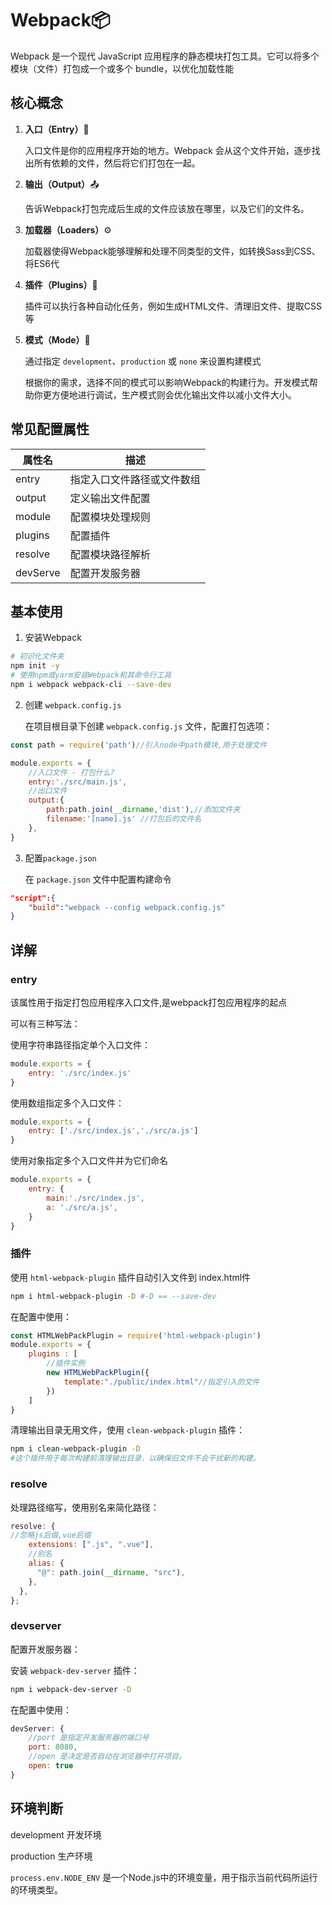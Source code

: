 # Webpack📦

Webpack 是一个现代 JavaScript 应用程序的静态模块打包工具。它可以将多个模块（文件）打包成一个或多个 bundle，以优化加载性能

## 核心概念

1. **入口（Entry）**👋

   入口文件是你的应用程序开始的地方。Webpack 会从这个文件开始，逐步找出所有依赖的文件，然后将它们打包在一起。

2. **输出（Output）**📤

   告诉Webpack打包完成后生成的文件应该放在哪里，以及它们的文件名。

3. **加载器（Loaders）**⚙️

   加载器使得Webpack能够理解和处理不同类型的文件，如转换Sass到CSS、将ES6代

4. **插件（Plugins）**🔌

   插件可以执行各种自动化任务，例如生成HTML文件、清理旧文件、提取CSS等

5. **模式（Mode）**🔄

   通过指定 `development`、`production` 或 `none` 来设置构建模式

   根据你的需求，选择不同的模式可以影响Webpack的构建行为。开发模式帮助你更方便地进行调试，生产模式则会优化输出文件以减小文件大小。

## 常见配置属性

| 属性名   | 描述                       |
| -------- | -------------------------- |
| entry    | 指定入口文件路径或文件数组 |
| output   | 定义输出文件配置           |
| module   | 配置模块处理规则           |
| plugins  | 配置插件                   |
| resolve  | 配置模块路径解析           |
| devServe | 配置开发服务器             |

## 基本使用

1. 安装Webpack

```bash
# 初识化文件夹
npm init -y
# 使用npm或yarm安装Webpack和其命令行工具
npm i webpack webpack-cli --save-dev
```

2. 创建 `webpack.config.js`	

   在项目根目录下创建 `webpack.config.js` 文件，配置打包选项：

```js
const path = require('path')//引入node中path模块,用于处理文件

module.exports = {
	//入口文件 - 打包什么?
    entry:'./src/main.js',
    //出口文件
    output:{
        path:path.join(__dirname,'dist'),//添加文件夹
        filename:'[name].js' //打包后的文件名
    },
}
```

3. 配置`package.json`

   在 `package.json` 文件中配置构建命令

```json
"script":{
    "build":"webpack --config webpack.config.js"
}
```

## 详解

### entry

该属性用于指定打包应用程序入口文件,是webpack打包应用程序的起点

可以有三种写法：

使用字符串路径指定单个入口文件：

```js
module.exports = {
    entry: './src/index.js'
}
```

使用数组指定多个入口文件：

```js
module.exports = {
    entry: ['./src/index.js','./src/a.js']
}
```

使用对象指定多个入口文件并为它们命名

```js
module.exports = {
    entry: {
        main:'./src/index.js',
        a: './src/a.js',
    }
}
```

### 插件

使用 `html-webpack-plugin` 插件自动引入文件到 index.html件

```bash
npm i html-webpack-plugin -D #-D == --save-dev
```

在配置中使用：

```js
const HTMLWebPackPlugin = require('html-webpack-plugin')
module.exports = {
	plugins : [
        //插件实例
        new HTMLWebPackPlugin({
            template:"./public/index.html"//指定引入的文件
        })
    ]
}
```

清理输出目录无用文件，使用 `clean-webpack-plugin` 插件：

```bash
npm i clean-webpack-plugin -D
#这个插件用于每次构建前清理输出目录，以确保旧文件不会干扰新的构建。
```

### resolve

处理路径缩写，使用别名来简化路径：

```js
resolve: {
//忽略js后缀,vue后缀
	extensions: [".js", ".vue"],
    //别名
    alias: {
      "@": path.join(__dirname, "src"),
    },
  },
};

```

### devserver

配置开发服务器：

安装 `webpack-dev-server` 插件：

```bash
npm i webpack-dev-server -D
```

在配置中使用：

```js
devServer: {
    //port 是指定开发服务器的端口号
    port: 8080,
    //open 是决定是否自动在浏览器中打开项目。
    open: true
}
```

## 环境判断

development 开发环境

production 生产环境

`process.env.NODE_ENV` 是一个Node.js中的环境变量，用于指示当前代码所运行的环境类型。

